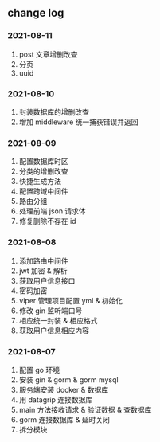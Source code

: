 ## change log

### 2021-08-11
1. post 文章增删改查
2. 分页
3. uuid

### 2021-08-10
1. 封装数据库的增删改查
2. 增加 middleware 统一捕获错误并返回

### 2021-08-09
1. 配置数据库时区
2. 分类的增删改查
3. 快捷生成方法
4. 配置跨域中间件
5. 路由分组
6. 处理前端 json 请求体
7. 修复删除不存在 id

### 2021-08-08
1. 添加路由中间件
2. jwt 加密 & 解析
3. 获取用户信息接口
4. 密码加密
5. viper 管理项目配置 yml & 初始化
6. 修改 gin 监听端口号
7. 相应统一封装 & 相应格式
8. 获取用户信息相应内容

### 2021-08-07
1. 配置 go 环境
2. 安装 gin & gorm & gorm mysql
3. 服务端安装 docker & 数据库
4. 用 datagrip 连接数据库
5. main 方法接收请求 & 验证数据 & 查数据库
6. gorm 连接数据库 & 延时关闭
7. 拆分模块
